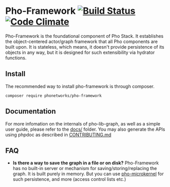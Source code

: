 # Pho-Framework [![Build Status](https://travis-ci.org/phonetworks/pho-framework.svg?branch=master)](https://travis-ci.org/phonetworks/pho-framework) [![Code Climate](https://img.shields.io/codeclimate/github/phonetworks/pho-framework.svg)](https://codeclimate.com/github/phonetworks/pho-framework)

Pho-Framework is the foundational component of Pho Stack. It establishes
the object-centered actor/graph framework that all Pho components are built upon. It is stateless, which means, it doesn't provide persistence of its objects in any way, but it is designed for such extensibility via hydrator functions.


## Install

The recommended way to install pho-framework is through composer.

```composer require phonetworks/pho-framework```

## Documentation

For more infomation on the internals of pho-lib-graph, as well as a simple user guide, please refer to the [docs/](https://github.com/phonetworks/pho-framework/tree/master/docs) folder. You may also generate the APIs using phpdoc as described in [CONTRIBUTING.md](https://github.com/phonetworks/pho-framework/blob/master/CONTRIBUTING.md)

## FAQ

* **Is there a way to save the graph in a file or on disk?** 
Pho-Framework has no built-in server or mechanism for saving/storing/replacing the graph. It is built purely in memory. But you can use [pho-microkernel](https://github.com/phonetworks/pho-framework) for such persistence, and more (access control lists etc.)
